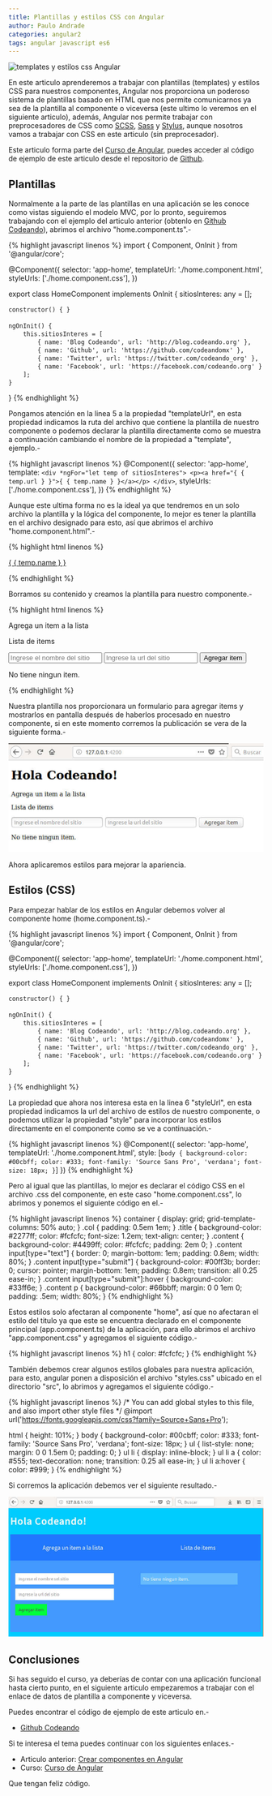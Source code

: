 ```yaml
---
title: Plantillas y estilos CSS con Angular
author: Paulo Andrade
categories: angular2
tags: angular javascript es6
---
```


![templates y estilos css Angular](http://blog.codeando.org/img/angular2.jpg)

En este articulo aprenderemos a trabajar con plantillas (templates) y estilos CSS para nuestros componentes, Angular nos proporciona un poderoso sistema de plantillas basado en HTML que nos permite comunicarnos ya sea de la plantilla al componente o viceversa (este ultimo lo veremos en el siguiente articulo), además, Angular nos permite trabajar con preprocesadores de CSS como [SCSS](http://sass-lang.com/documentation/file.SCSS_FOR_SASS_USERS.html), [Sass](http://sass-lang.com/) y [Stylus](http://stylus-lang.com/), aunque nosotros vamos a trabajar con CSS en este articulo (sin preprocesador).

<div class="redes-background">
Este articulo forma parte del <a href="https://github.com/Codeandomx/curso-de-introduccion-a-angular" target="_blank">Curso de Angular</a>, puedes acceder al código de ejemplo de este articulo desde el repositorio de <a href="https://github.com/Codeandomx/curso-de-introduccion-a-angular/tree/02_plantillas_y_estilos_css" target="_blank">Github</a>.
</div>

## Plantillas

Normalmente a la parte de las plantillas en una aplicación se les conoce como vistas siguiendo el modelo MVC, por lo pronto,  seguiremos trabajando con el ejemplo del articulo anterior (obtenlo en [Github Codeando](https://github.com/Codeandomx/curso-de-introduccion-a-angular/tree/01_Creacion_de_componentes)), abrimos el archivo "home.component.ts".-

<ins class="adsbygoogle"
     style="display:block; text-align:center;"
     data-ad-layout="in-article"
     data-ad-format="fluid"
     data-ad-client="ca-pub-0593566584451788"
     data-ad-slot="1426664336"></ins>
<script>
     (adsbygoogle = window.adsbygoogle || []).push({});
</script>

{% highlight javascript linenos %}
import { Component, OnInit } from '@angular/core';

@Component({
    selector: 'app-home',
    templateUrl: './home.component.html',
    styleUrls: ['./home.component.css'],
})

export class HomeComponent implements OnInit
{
    sitiosInteres: any = [];

    constructor() { }

    ngOnInit() {
        this.sitiosInteres = [
            { name: 'Blog Codeando', url: 'http://blog.codeando.org' },
            { name: 'Github', url: 'https://github.com/codeandomx' },
            { name: 'Twitter', url: 'https://twitter.com/codeando_org' },
            { name: 'Facebook', url: 'https://facebook.com/codeando.org' }
        ];
    }
}
{% endhighlight %}

Pongamos atención en la linea 5 a la propiedad "templateUrl", en esta propiedad indicamos la ruta del archivo que contiene la plantilla de nuestro componente o podemos declarar la plantilla directamente como se muestra a continuación cambiando el nombre de la propiedad a "template", ejemplo.-

{% highlight javascript linenos %}
@Component({
    selector: 'app-home',
    template:  `
        <div *ngFor="let temp of sitiosInteres">
            <p><a href="{ { temp.url } }">{ { temp.name } }</a></p>
        </div>
    `,
    styleUrls: ['./home.component.css'],
})
{% endhighlight %}

Aunque este ultima forma no es la ideal ya que tendremos en un solo archivo la plantilla y la lógica del componente, lo mejor es tener la plantilla en el archivo designado para esto, así que abrimos el archivo "home.component.html".-

{% highlight html linenos %}
<div *ngFor="let temp of sitiosInteres">
    <p><a href="{ { temp.url } }">{ { temp.name } }</a></p>
</div>
{% endhighlight %}

Borramos su contenido y creamos la plantilla para nuestro componente.-

{% highlight html linenos %}
<div class="container title">
    <div class="col">
        <p>Agrega un item a la lista</p>
    </div>
    <div class="col">
        <p>Lista de items</p>
    </div>
</div>
<div class="container content">
    <div class="col">
        <form>
            <input type="text" name="name" placeholder="Ingrese el nombre del sitio">
            <input type="text" name="url" placeholder="Ingrese la url del sitio">
            <input type="submit" value="Agregar item">
        </form>
    </div>
    <div class="col">
        <p>No tiene ningun item.</p>
    </div>
</div>
{% endhighlight %}

Nuestra plantilla nos proporcionara un formulario para agregar items y mostrarlos en pantalla después de haberlos procesado en nuestro componente, si en este momento corremos la publicación se vera de la siguiente forma.-

![Plantilla sin estilo en Angular](/img/angular1.jpg)

Ahora aplicaremos estilos para mejorar la apariencia.

## Estilos (CSS)

Para empezar hablar de los estilos en Angular debemos volver al componente home (home.component.ts).-

{% highlight javascript linenos %}
import { Component, OnInit } from '@angular/core';

@Component({
    selector: 'app-home',
    templateUrl: './home.component.html',
    styleUrls: ['./home.component.css'],
})

export class HomeComponent implements OnInit
{
    sitiosInteres: any = [];

    constructor() { }

    ngOnInit() {
        this.sitiosInteres = [
            { name: 'Blog Codeando', url: 'http://blog.codeando.org' },
            { name: 'Github', url: 'https://github.com/codeandomx' },
            { name: 'Twitter', url: 'https://twitter.com/codeando_org' },
            { name: 'Facebook', url: 'https://facebook.com/codeando.org' }
        ];
    }
}
{% endhighlight %}

La propiedad que ahora nos interesa esta en la linea 6 "styleUrl", en esta propiedad indicamos la url del archivo de estilos de nuestro componente, o podemos utilizar la propiedad "style" para incorporar los estilos directamente en el componente como se ve a continuación.-

{% highlight javascript linenos %}
@Component({
    selector: 'app-home',
    templateUrl: './home.component.html',
    style: [`
        body
        {
            background-color: #00cbff;
            color: #333;
            font-family: 'Source Sans Pro', 'verdana';
            font-size: 18px;
        }
    `]
})
{% endhighlight %}

Pero al igual que las plantillas, lo mejor es declarar el código CSS en el archivo .css del componente, en este caso "home.component.css", lo abrimos y ponemos el siguiente código en el.-

{% highlight javascript linenos %}
container {
    display: grid;
    grid-template-columns: 50% auto;
}
.col {
    padding: 0.5em 1em;
}
.title {
    background-color: #2277ff;
    color: #fcfcfc;
    font-size: 1.2em;
    text-align: center;
}
.content {
    background-color: #4499ff;
    color: #fcfcfc;
    padding: 2em 0;
}
.content input[type="text"] {
    border: 0;
    margin-bottom: 1em;
    padding: 0.8em;
    width: 80%;
}
.content input[type="submit"] {
    background-color: #00ff3b;
    border: 0;
    cursor: pointer;
    margin-bottom: 1em;
    padding: 0.8em;
    transition: all 0.25 ease-in;
}
.content input[type="submit"]:hover {
    background-color: #33ff6e;
}
.content p {
    background-color: #66bbff;
    margin: 0 0 1em 0;
    padding: .5em;
    width: 80%;
}
{% endhighlight %}

Estos estilos solo afectaran al componente "home", así que no afectaran el estilo del titulo ya que este se encuentra declarado en el componente principal (app.component.ts) de la aplicación, para ello abrimos el archivo "app.component.css" y agregamos el siguiente código.-

{% highlight javascript linenos %}
h1 {
    color: #fcfcfc;
}
{% endhighlight %}

También debemos crear algunos estilos globales para nuestra aplicación, para esto, angular ponen a disposición el archivo "styles.css" ubicado en el directorio "src", lo abrimos y agregamos el siguiente código.-

{% highlight javascript linenos %}
/* You can add global styles to this file, and also import other style files */
@import url('https://fonts.googleapis.com/css?family=Source+Sans+Pro');

html {
    height: 101%;
}
body {
    background-color: #00cbff;
    color: #333;
    font-family: 'Source Sans Pro', 'verdana';
    font-size: 18px;
}
ul {
    list-style: none;
    margin: 0 0 1.5em 0;
    padding: 0;
}
ul li {
    display: inline-block;
}
ul li a {
    color: #555;
    text-decoration: none;
    transition: 0.25 all ease-in;
}
ul li a:hover {
    color: #999;
}
{% endhighlight %}

Si corremos la aplicación debemos ver el siguiente resultado.-

![Aplicación con estilos en Angular](/img/angular3.jpg)

## Conclusiones

Si has seguido el curso, ya deberías de contar con una aplicación funcional hasta cierto punto, en el siguiente articulo empezaremos a trabajar con el enlace de datos de plantilla a componente y viceversa.

Puedes encontrar el código de ejemplo de este articulo en.-

* [Github Codeando](https://github.com/Codeandomx/curso-de-introduccion-a-angular/tree/02_plantillas_y_estilos_css)

Si te interesa el tema puedes continuar con los siguientes enlaces.-

* Articulo anterior: [Crear componentes en Angular](http://blog.codeando.org/articulos/crear-componentes-en-angular.html)
* Curso: [Curso de Angular](https://github.com/Codeandomx/curso-de-introduccion-a-angular)

Que tengan feliz código.